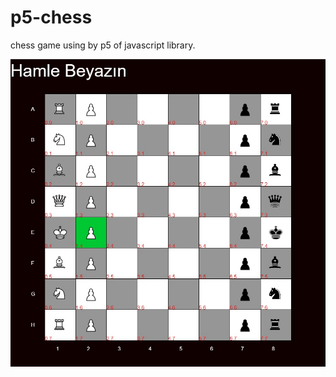 # p5-chess
chess game using by p5 of javascript library.

![image1](screenshots/default_game_board.jpg)

